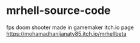 # mrhell-source-code
fps doom shooter made in gamemaker
itch.io page
https://mohamadhanijanaty85.itch.io/mrhellbeta
